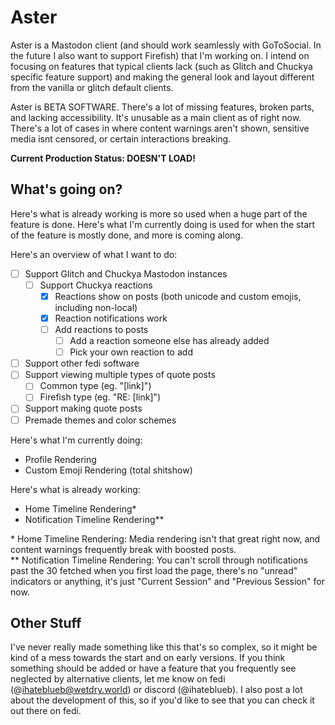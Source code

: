 # Aster
Aster is a Mastodon client (and should work seamlessly with GoToSocial. In the future I also want to support Firefish) that I'm working on. I intend on focusing on features that typical clients lack (such as Glitch and Chuckya specific feature support) and making the general look and layout different from the vanilla or glitch default clients. 
 
Aster is BETA SOFTWARE. There's a lot of missing features, broken parts, and lacking accessibility. It's unusable as a main client as of right now. There's a lot of cases in where content warnings aren't shown, sensitive media isnt censored, or certain interactions breaking. 
 
**Current Production Status: DOESN'T LOAD!**

## What's going on?
 
Here's what is already working is more so used when a huge part of the feature is done. Here's what I'm currently doing is used for when the start of the feature is mostly done, and more is coming along.

Here's an overview of what I want to do:
- [ ] Support Glitch and Chuckya Mastodon instances
    - [ ] Support Chuckya reactions
        - [x] Reactions show on posts (both unicode and custom emojis, including non-local)
        - [x] Reaction notifications work
        - [ ] Add reactions to posts
            - [ ] Add a reaction someone else has already added
            - [ ] Pick your own reaction to add
- [ ] Support other fedi software
- [ ] Support viewing multiple types of quote posts
    - [ ] Common type (eg. "\[link\]")
    - [ ] Firefish type (eg. "RE: \[link\]")
- [ ] Support making quote posts
- [ ] Premade themes and color schemes
 
Here's what I'm currently doing:
- Profile Rendering
- Custom Emoji Rendering (total shitshow)

Here's what is already working:
- Home Timeline Rendering\*
- Notification Timeline Rendering\*\*
 
\* Home Timeline Rendering: Media rendering isn't that great right now, and content warnings frequently break with boosted posts.  
\*\* Notification Timeline Rendering: You can't scroll through notifications past the 30 fetched when you first load the page, there's no "unread" indicators or anything, it's just "Current Session" and "Previous Session" for now. 

## Other Stuff
I've never really made something like this that's so complex, so it might be kind of a mess towards the start and on early versions. If you think something should be added or have a feature that you frequently see neglected by alternative clients, let me know on fedi (@ihateblueb@wetdry.world) or discord (@ihateblueb). I also post a lot about the development of this, so if you'd like to see that you can check it out there on fedi.